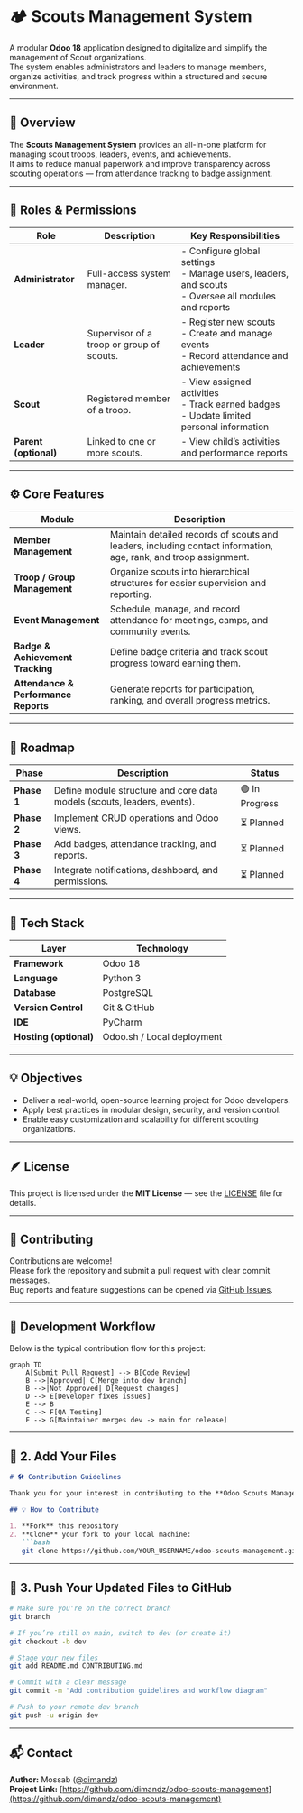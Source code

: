 # 🏕️ Scouts Management System

A modular **Odoo 18** application designed to digitalize and simplify the management of Scout organizations.  
The system enables administrators and leaders to manage members, organize activities, and track progress within a structured and secure environment.

---

## 🎯 Overview

The **Scouts Management System** provides an all-in-one platform for managing scout troops, leaders, events, and achievements.  
It aims to reduce manual paperwork and improve transparency across scouting operations — from attendance tracking to badge assignment.

---

## 👥 Roles & Permissions

| Role | Description | Key Responsibilities |
|------|--------------|----------------------|
| **Administrator** | Full-access system manager. | - Configure global settings<br>- Manage users, leaders, and scouts<br>- Oversee all modules and reports |
| **Leader** | Supervisor of a troop or group of scouts. | - Register new scouts<br>- Create and manage events<br>- Record attendance and achievements |
| **Scout** | Registered member of a troop. | - View assigned activities<br>- Track earned badges<br>- Update limited personal information |
| **Parent (optional)** | Linked to one or more scouts. | - View child’s activities and performance reports |

---

## ⚙️ Core Features

| Module | Description |
|---------|--------------|
| **Member Management** | Maintain detailed records of scouts and leaders, including contact information, age, rank, and troop assignment. |
| **Troop / Group Management** | Organize scouts into hierarchical structures for easier supervision and reporting. |
| **Event Management** | Schedule, manage, and record attendance for meetings, camps, and community events. |
| **Badge & Achievement Tracking** | Define badge criteria and track scout progress toward earning them. |
| **Attendance & Performance Reports** | Generate reports for participation, ranking, and overall progress metrics. |

---

## 🧭 Roadmap

| Phase | Description | Status |
|--------|--------------|--------|
| **Phase 1** | Define module structure and core data models (scouts, leaders, events). | 🟢 In Progress |
| **Phase 2** | Implement CRUD operations and Odoo views. | ⏳ Planned |
| **Phase 3** | Add badges, attendance tracking, and reports. | ⏳ Planned |
| **Phase 4** | Integrate notifications, dashboard, and permissions. | ⏳ Planned |

---

## 🧰 Tech Stack

| Layer | Technology |
|--------|-------------|
| **Framework** | Odoo 18 |
| **Language** | Python 3 |
| **Database** | PostgreSQL |
| **Version Control** | Git & GitHub |
| **IDE** | PyCharm |
| **Hosting (optional)** | Odoo.sh / Local deployment |

---

## 💡 Objectives

- Deliver a real-world, open-source learning project for Odoo developers.  
- Apply best practices in modular design, security, and version control.  
- Enable easy customization and scalability for different scouting organizations.

---

## 🪶 License

This project is licensed under the **MIT License** — see the [LICENSE](LICENSE) file for details.

---

## 🤝 Contributing

Contributions are welcome!  
Please fork the repository and submit a pull request with clear commit messages.  
Bug reports and feature suggestions can be opened via [GitHub Issues](../../issues).

---

## 🔄 Development Workflow

Below is the typical contribution flow for this project:

```mermaid
graph TD
    A[Submit Pull Request] --> B[Code Review]
    B -->|Approved| C[Merge into dev branch]
    B -->|Not Approved| D[Request changes]
    D --> E[Developer fixes issues]
    E --> B
    C --> F[QA Testing]
    F --> G[Maintainer merges dev -> main for release]
```
---

## 🧰 2. Add Your Files

```markdown
# 🛠️ Contribution Guidelines

Thank you for your interest in contributing to the **Odoo Scouts Management System** project!

## 💡 How to Contribute

1. **Fork** this repository  
2. **Clone** your fork to your local machine:
   ```bash
   git clone https://github.com/YOUR_USERNAME/odoo-scouts-management.git

```

---

## 🚀 3. Push Your Updated Files to GitHub

```bash
# Make sure you're on the correct branch
git branch

# If you’re still on main, switch to dev (or create it)
git checkout -b dev

# Stage your new files
git add README.md CONTRIBUTING.md

# Commit with a clear message
git commit -m "Add contribution guidelines and workflow diagram"

# Push to your remote dev branch
git push -u origin dev
```
---
## 📬 Contact

**Author:** Mossab ([@dimandz](https://github.com/dimandz))  
**Project Link:** [https://github.com/dimandz/odoo-scouts-management](https://github.com/dimandz/odoo-scouts-management)
